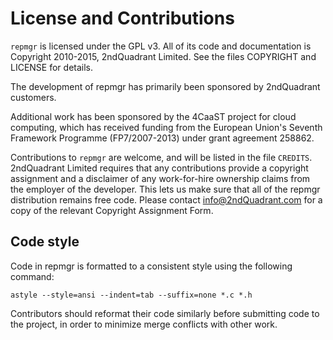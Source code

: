License and Contributions
=========================

`repmgr` is licensed under the GPL v3.  All of its code and documentation is
Copyright 2010-2015, 2ndQuadrant Limited.  See the files COPYRIGHT and LICENSE for
details.

The development of repmgr has primarily been sponsored by 2ndQuadrant customers.

Additional work has been sponsored by the 4CaaST project for cloud computing,
which has received funding from the European Union's Seventh Framework Programme
(FP7/2007-2013) under grant agreement 258862.

Contributions to `repmgr` are welcome, and will be listed in the file `CREDITS`.
2ndQuadrant Limited requires that any contributions provide a copyright
assignment and a disclaimer of any work-for-hire ownership claims from the
employer of the developer.  This lets us make sure that all of the repmgr
distribution remains free code.  Please contact info@2ndQuadrant.com for a
copy of the relevant Copyright Assignment Form.

Code style
----------

Code in repmgr is formatted to a consistent style using the following command:

    astyle --style=ansi --indent=tab --suffix=none *.c *.h

Contributors should reformat their code similarly before submitting code to
the project, in order to minimize merge conflicts with other work.